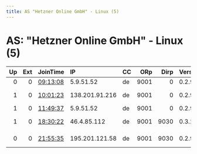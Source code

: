 ```yaml
---
title: AS "Hetzner Online GmbH" - Linux (5)
---
```


# AS: "Hetzner Online GmbH" - Linux (5)

|   Up |   Ext | JoinTime                                                                                            | IP             | CC   |   ORp |   Dirp | Version   | Contact                      | Nickname           |   eFamMembers |
|-----:|------:|:----------------------------------------------------------------------------------------------------|:---------------|:-----|------:|-------:|:----------|:-----------------------------|:-------------------|--------------:|
|    0 |     0 | [09:13:08](https://metrics.torproject.org/rs.html#details/86CF1C11DA5611C8138DB5FB0C81333154CA3258) | 5.9.51.52      | de   |  9001 |      0 | 0.2.9.15  | None                         | BLTOR01R           |             1 |
|    1 |     0 | [10:01:23](https://metrics.torproject.org/rs.html#details/36042810E1030AA45C430F2A44073B02735A3DEA) | 138.201.91.216 | de   |  9001 |      0 | 0.2.9.14  | torserver at koljasagorsk    | tor3               |             1 |
|    1 |     0 | [11:49:37](https://metrics.torproject.org/rs.html#details/82D960C9DC5BB9F895C3D56BA73C923C88B4E7F9) | 5.9.51.52      | de   |  9001 |      0 | 0.2.9.15  | None                         | BLTOR01R           |             1 |
|    1 |     0 | [18:30:22](https://metrics.torproject.org/rs.html#details/585C10414DF76CA54A1F8ADC201BA1D67B5C7B39) | 46.4.85.112    | de   |  9001 |   9030 | 0.3.2.10  | R P &lt;wick2o@gmail.com&gt; | dotheneedful       |             1 |
|    0 |     0 | [21:55:35](https://metrics.torproject.org/rs.html#details/3CB32BD2AE02F4D6EDCF4EB49ADB7329024388AA) | 195.201.121.58 | de   |  9001 |   9030 | 0.2.9.14  | tor at fabian dot bz Tor     | tor1dotfabiandotbz |             1 |
